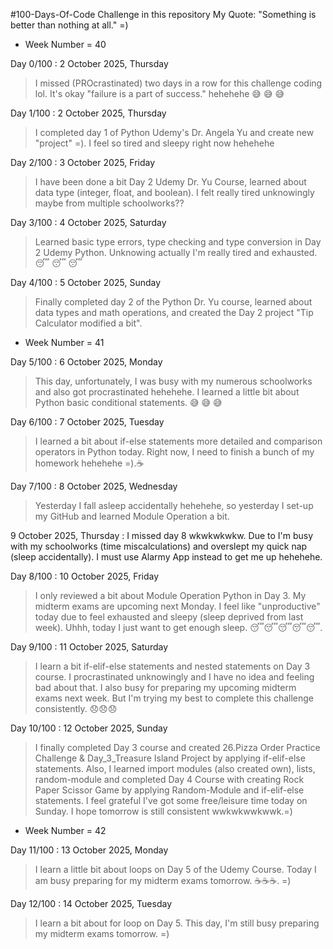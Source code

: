 #100-Days-Of-Code Challenge in this repository 
My Quote: "Something is better than nothing at all." =)

* Week Number = 40

Day 0/100 : 2 October 2025, Thursday
> I missed (PROcrastinated) two days in a row for this challenge coding lol. It's okay "failure is a part of success." hehehehe 😅 😅 😅

Day 1/100 : 2 October 2025, Thursday
> I completed day 1 of Python Udemy's Dr. Angela Yu and create new "project" =). I feel so tired and sleepy right now hehehehe 

Day 2/100 : 3 October 2025, Friday
> I have been done a bit Day 2 Udemy Dr. Yu Course, learned about data type (integer, float, and boolean). I felt really tired unknowingly maybe from multiple schoolworks??

Day 3/100 : 4 October 2025, Saturday
> Learned basic type errors, type checking and type conversion in Day 2 Udemy Python. Unknowing actually I'm really tired and exhausted. 😴 😴 😴

Day 4/100 : 5 October 2025, Sunday
> Finally completed day 2 of the Python Dr. Yu course, learned about data types and math operations, and created the Day 2 project "Tip Calculator modified a bit".

* Week Number = 41

Day 5/100 : 6 October 2025, Monday
> This day, unfortunately, I was busy with my numerous schoolworks and also got procrastinated hehehehe. I learned a little bit about Python basic conditional statements. 😅 😅 😅

Day 6/100 : 7 October 2025, Tuesday
> I learned a bit about if-else statements more detailed and comparison operators in Python today. Right now, I need to finish a bunch of my homework hehehehe =).☕

Day 7/100 : 8 October 2025, Wednesday
> Yesterday I fall asleep accidentally hehehehe, so yesterday I set-up my GitHub and learned Module Operation a bit.

9 October 2025, Thursday : I missed day 8 wkwkwkwkw. Due to I'm busy with my schoolworks (time miscalculations) and overslept my quick nap (sleep accidentally). I must use Alarmy App instead to get me up hehehehe.

Day 8/100 : 10 October 2025, Friday
> I only reviewed a bit about Module Operation Python in Day 3. My midterm exams are upcoming next Monday. I feel like "unproductive" today due to feel exhausted and sleepy (sleep deprived from last week). Uhhh, today I just want to get enough sleep. 😴😴😴😴😴.

Day 9/100 : 11 October 2025, Saturday
> I learn a bit if-elif-else statements and nested statements on Day 3 course. I procrastinated unknowingly and I have no idea and feeling bad about that. I also busy for preparing my upcoming midterm exams next week. But I'm trying my best to complete this challenge consistently. 😞😞😞

Day 10/100 : 12 October 2025, Sunday
> I finally completed Day 3 course and created 26.Pizza Order Practice Challenge & Day_3_Treasure Island Project by applying if-elif-else statements. Also, I learned import modules (also created own), lists, random-module and completed Day 4 Course with creating Rock Paper Scissor Game by applying Random-Module and if-elif-else statements. I feel grateful I've got some free/leisure time today on Sunday. I hope tomorrow is still consistent wwkwkwwkwwk.=)

* Week Number = 42

Day 11/100 : 13 October 2025, Monday
> I learn a little bit about loops on Day 5 of the Udemy Course. Today I am busy preparing for my midterm exams tomorrow. ☕️☕️☕️. =)

Day 12/100 : 14 October 2025, Tuesday
> I learn a bit about for loop on Day 5. This day, I'm still busy preparing my midterm exams tomorrow. =)





